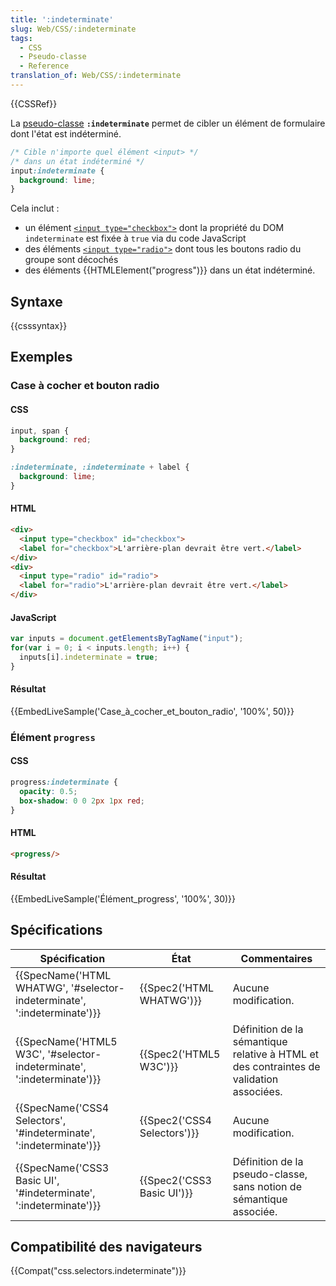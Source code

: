 ```yaml
---
title: ':indeterminate'
slug: Web/CSS/:indeterminate
tags:
  - CSS
  - Pseudo-classe
  - Reference
translation_of: Web/CSS/:indeterminate
---
```

{{CSSRef}}

La [pseudo-classe](/fr/docs/Web/CSS/Pseudo-classes) **`:indeterminate`** permet de cibler un élément de formulaire dont l'état est indéterminé.

```css
/* Cible n'importe quel élément <input> */
/* dans un état indéterminé */
input:indeterminate {
  background: lime;
}
```

Cela inclut :

- un élément [`<input type="checkbox">`](/fr/docs/Web/HTML/Element/Input/checkbox) dont la propriété du DOM `indeterminate` est fixée à `true` via du code JavaScript
- des éléments [`<input type="radio">`](/fr/docs/Web/HTML/Element/Input/radio) dont tous les boutons radio du groupe sont décochés
- des éléments {{HTMLElement("progress")}} dans un état indéterminé.

## Syntaxe

{{csssyntax}}

## Exemples

### Case à cocher et bouton radio

#### CSS

```css
input, span {
  background: red;
}

:indeterminate, :indeterminate + label {
  background: lime;
}
```

#### HTML

```html
<div>
  <input type="checkbox" id="checkbox">
  <label for="checkbox">L'arrière-plan devrait être vert.</label>
</div>
<div>
  <input type="radio" id="radio">
  <label for="radio">L'arrière-plan devrait être vert.</label>
</div>
```

#### JavaScript

```js
var inputs = document.getElementsByTagName("input");
for(var i = 0; i < inputs.length; i++) {
  inputs[i].indeterminate = true;
}
```

#### Résultat

{{EmbedLiveSample('Case_à_cocher_et_bouton_radio', '100%', 50)}}

### Élément `progress`

#### CSS

```css
progress:indeterminate {
  opacity: 0.5;
  box-shadow: 0 0 2px 1px red;
}
```

#### HTML

```html
<progress/>
```

#### Résultat

{{EmbedLiveSample('Élément_progress', '100%', 30)}}

## Spécifications

| Spécification                                                                                    | État                                 | Commentaires                                                                            |
| ------------------------------------------------------------------------------------------------ | ------------------------------------ | --------------------------------------------------------------------------------------- |
| {{SpecName('HTML WHATWG', '#selector-indeterminate', ':indeterminate')}} | {{Spec2('HTML WHATWG')}}     | Aucune modification.                                                                    |
| {{SpecName('HTML5 W3C', '#selector-indeterminate', ':indeterminate')}}     | {{Spec2('HTML5 W3C')}}         | Définition de la sémantique relative à HTML et des contraintes de validation associées. |
| {{SpecName('CSS4 Selectors', '#indeterminate', ':indeterminate')}}         | {{Spec2('CSS4 Selectors')}} | Aucune modification.                                                                    |
| {{SpecName('CSS3 Basic UI', '#indeterminate', ':indeterminate')}}         | {{Spec2('CSS3 Basic UI')}} | Définition de la pseudo-classe, sans notion de sémantique associée.                     |

## Compatibilité des navigateurs

{{Compat("css.selectors.indeterminate")}}
